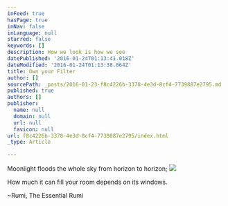 ```yaml
---
inFeed: true
hasPage: true
inNav: false
inLanguage: null
starred: false
keywords: []
description: How we look is how we see
datePublished: '2016-01-24T01:13:41.018Z'
dateModified: '2016-01-24T01:13:38.064Z'
title: Own your Filter
author: []
sourcePath: _posts/2016-01-23-f8c4226b-3378-4e3d-8cf4-7739887e2795.md
published: true
authors: []
publisher:
  name: null
  domain: null
  url: null
  favicon: null
url: f8c4226b-3378-4e3d-8cf4-7739887e2795/index.html
_type: Article

---
```

Moonlight floods the whole sky from horizon to horizon;
![](https://the-grid-user-content.s3-us-west-2.amazonaws.com/d99c0605-4f13-4707-a281-e84502b8f370.jpg)

How much it can fill your room depends on its windows.

~Rumi, The Essential Rumi